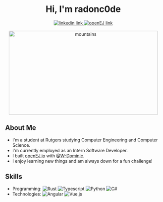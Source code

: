 <div id="header" align="center">
  <h1>Hi, I'm radonc0de</h1>
  <div id="badges">
    <a href="https://www.linkedin.com/in/keith-lehman-930949224/">
      <img src="https://img.shields.io/badge/LinkedIn-blue?logo=linkedin&logoColor=white&style=for-the-badge" alt="linkedin link">
    </a>
    <a href="http://159.203.177.102">
      <img src="https://img.shields.io/badge/-openEJ.io-success?style=for-the-badge&logo=subaru" alt="openEJ link">
    </a>
  </div>
  <br>
  <img src="https://external-content.duckduckgo.com/iu/?u=http%3A%2F%2Fwww.100hdwallpapers.com%2Fwallpapers%2F3840x2160%2Fmountains_lscape_minimal_4k-hd_wallpapers.jpg&f=1&nofb=1" alt="mountains" width=480 height=270>
</div>
<div id="body" align="left">
  <h2>About Me</h2>
  <ul>
    <li>I'm a student at Rutgers studying Computer Engineering and Computer Science.</li>
    <li>I'm currently employed as an Intern Software Developer.</li>
    <li>I built <a href="http://159.203.177.102">openEJ.io</a> with <a href="https://github.com/W-Dominic">@W-Dominic</a>.</li>
    <li>I enjoy learning new things and am always down for a fun challenge!</a>
  </ul>
  <h2>Skills</h2>
  <ul>
    <li>Programming: <img src="https://img.shields.io/badge/-Rust-orange?style=flat-square&logo=Rust" alt="Rust"> <img src="https://img.shields.io/badge/-Typescript-9cf?style=flat-square&logo=Typescript" alt="Typescript"> <img src="https://img.shields.io/badge/-Python-ff69b4?style=flat-square&logo=Python" alt="Python"> <img src="https://img.shields.io/badge/-C%23-green?style=flat-square&logo=csharp" alt="C#">
    <li>Technologies: <img src="https://img.shields.io/badge/-Angular-red?style=flat-square&logo=angular" alt="Angular"> <img src="https://img.shields.io/badge/-Vue-green?style=flat-square&logo=vuedotjs" alt="Vue.js">  
  </ul>
</div>


